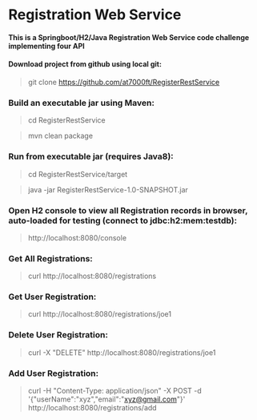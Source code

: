 # Registration Web Service
#### This is a Springboot/H2/Java Registration Web Service code challenge implementing four API

#### Download project from github using local git:
>git clone https://github.com/at7000ft/RegisterRestService

### Build an executable jar using Maven:
>cd RegisterRestService

>mvn clean package

### Run from executable jar (requires Java8):
>cd RegisterRestService/target

>java -jar RegisterRestService-1.0-SNAPSHOT.jar

### Open H2 console to view all Registration records in browser, auto-loaded for testing (connect to jdbc:h2:mem:testdb):
>http://localhost:8080/console

### Get All Registrations:
>curl http://localhost:8080/registrations

### Get User Registration:
>curl http://localhost:8080/registrations/joe1

### Delete User Registration:
>curl -X "DELETE" http://localhost:8080/registrations/joe1

### Add User Registration:
>curl -H "Content-Type: application/json" -X POST -d '{"userName":"xyz","email":"xyz@gmail.com"}' http://localhost:8080/registrations/add